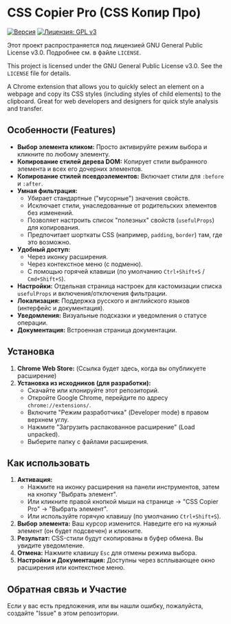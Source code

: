 # CSS Copier Pro (CSS Копир Про)

[![Версия](https://img.shields.io/badge/version-1.6.4-blue.svg)](manifest.json)
[![Лицензия: GPL v3](https://img.shields.io/badge/License-GPLv3-blue.svg)](https://www.gnu.org/licenses/gpl-3.0)

Этот проект распространяется под лицензией GNU General Public License v3.0. Подробнее см. в файле `LICENSE`.

This project is licensed under the GNU General Public License v3.0. See the `LICENSE` file for details.

A Chrome extension that allows you to quickly select an element on a webpage and copy its CSS styles (including styles of child elements) to the clipboard. Great for web developers and designers for quick style analysis and transfer.

## Особенности (Features)

* **Выбор элемента кликом:** Просто активируйте режим выбора и кликните по любому элементу.
* **Копирование стилей дерева DOM:** Копирует стили выбранного элемента и всех его дочерних элементов.
* **Копирование стилей псевдоэлементов:** Включает стили для `:before` и `:after`.
* **Умная фильтрация:**
    * Убирает стандартные ("мусорные") значения свойств.
    * Исключает стили, унаследованные от родительских элементов без изменений.
    * Позволяет настроить список "полезных" свойств (`usefulProps`) для копирования.
    * Предпочитает шорткаты CSS (например, `padding`, `border`) там, где это возможно.
* **Удобный доступ:**
    * Через иконку расширения.
    * Через контекстное меню (с подменю).
    * С помощью горячей клавиши (по умолчанию `Ctrl+Shift+S` / `Cmd+Shift+S`).
* **Настройки:** Отдельная страница настроек для кастомизации списка `usefulProps` и включения/отключения фильтрации.
* **Локализация:** Поддержка русского и английского языков (интерфейс и документация).
* **Уведомления:** Визуальные подсказки и уведомления о статусе операции.
* **Документация:** Встроенная страница документации.

## Установка

1.  **Chrome Web Store:** (Ссылка будет здесь, когда вы опубликуете расширение)
2.  **Установка из исходников (для разработки):**
    * Скачайте или клонируйте этот репозиторий.
    * Откройте Google Chrome, перейдите по адресу `chrome://extensions/`.
    * Включите "Режим разработчика" (Developer mode) в правом верхнем углу.
    * Нажмите "Загрузить распакованное расширение" (Load unpacked).
    * Выберите папку с файлами расширения.

## Как использовать

1.  **Активация:**
    * Нажмите на иконку расширения на панели инструментов, затем на кнопку "Выбрать элемент".
    * Или кликните правой кнопкой мыши на странице -> "CSS Copier Pro" -> "Выбрать элемент".
    * Или используйте горячую клавишу (по умолчанию `Ctrl+Shift+S`).
2.  **Выбор элемента:** Ваш курсор изменится. Наведите его на нужный элемент (он будет подсвечен) и кликните.
3.  **Результат:** CSS-стили будут скопированы в буфер обмена. Вы увидите уведомление.
4.  **Отмена:** Нажмите клавишу `Esc` для отмены режима выбора.
5.  **Настройки и Документация:** Доступны через всплывающее окно расширения или контекстное меню.

## Обратная связь и Участие

Если у вас есть предложения, или вы нашли ошибку, пожалуйста, создайте "Issue" в этом репозитории.
